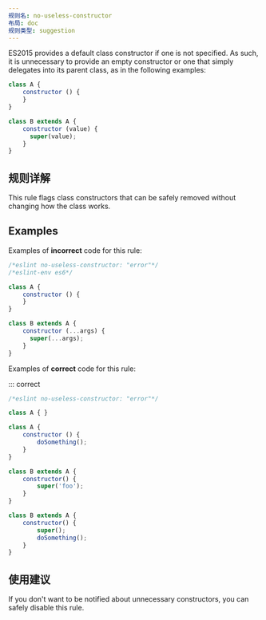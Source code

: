 ```yaml
---
规则名: no-useless-constructor
布局: doc
规则类型: suggestion
---
```



ES2015 provides a default class constructor if one is not specified. As such, it is unnecessary to provide an empty constructor or one that simply delegates into its parent class, as in the following examples:

```js
class A {
    constructor () {
    }
}

class B extends A {
    constructor (value) {
      super(value);
    }
}
```

## 规则详解

This rule flags class constructors that can be safely removed without changing how the class works.

## Examples

Examples of **incorrect** code for this rule:



```js
/*eslint no-useless-constructor: "error"*/
/*eslint-env es6*/

class A {
    constructor () {
    }
}

class B extends A {
    constructor (...args) {
      super(...args);
    }
}
```

Examples of **correct** code for this rule:

::: correct

```js
/*eslint no-useless-constructor: "error"*/

class A { }

class A {
    constructor () {
        doSomething();
    }
}

class B extends A {
    constructor() {
        super('foo');
    }
}

class B extends A {
    constructor() {
        super();
        doSomething();
    }
}
```

## 使用建议

If you don't want to be notified about unnecessary constructors, you can safely disable this rule.
